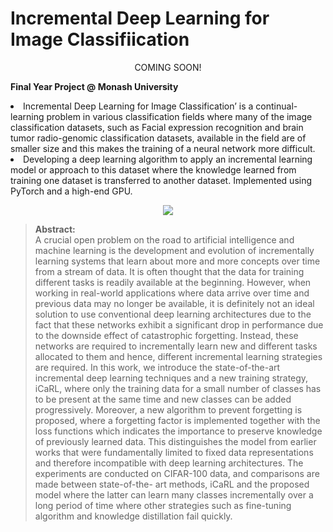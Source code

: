# Incremental Deep Learning for Image Classifiication
<p align = "center">
  COMING SOON!
</p>
 
 **Final Year Project @ Monash University**
<p><li>Incremental Deep Learning for Image Classification’ is a continual-learning problem in various classification fields where many of the image classification datasets, such as Facial expression recognition and brain tumor radio-genomic classification datasets, available in the field are of smaller size and this makes the training of a neural network more difficult.</li>
<li>Developing a deep learning algorithm to apply an incremental learning model or approach to this dataset where the knowledge learned from training one dataset is transferred to another dataset. Implemented using PyTorch and a high-end GPU.</li></p>

<p align = "center">
  <img src = "https://www.markspaneth.com/assets/images/blog/_list_image/02_02_18_508408464_AAB_560x292.jpg">
</p>

>**Abstract:**<br>
A crucial open problem on the road to artificial intelligence and machine learning is the development and evolution of incrementally learning systems that learn about more and more concepts over time from a stream of data. It is often thought that the data for training different tasks is readily available at the beginning. However, when working in real-world applications where data arrive over time and previous data may no longer be available, it is definitely not an ideal solution to use conventional deep learning architectures due to the fact that these networks exhibit a significant drop in performance due to the downside effect of catastrophic forgetting. Instead, these networks are required to incrementally learn new and different tasks allocated to them and hence, different incremental learning strategies are required. In this work, we introduce the state-of-the-art incremental deep learning techniques and a new training strategy, iCaRL, where only the training data for a small number of classes has to be present at the same time and new classes can be added progressively. Moreover, a new algorithm to prevent forgetting is proposed, where a forgetting factor is implemented together with the loss functions which indicates the importance to preserve knowledge of previously learned data. This distinguishes the model from earlier works that were fundamentally limited to fixed data representations and therefore incompatible with deep learning architectures. The experiments are conducted on CIFAR-100 data, and comparisons are made between state-of-the-
art methods, iCaRL and the proposed model where the latter can learn many classes incrementally over a long period of time where other strategies such as fine-tuning algorithm
and knowledge distillation fail quickly.
